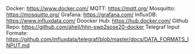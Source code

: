 Docker: https://www.docker.com/
MQTT: https://mqtt.org/
Mosquitto: https://mosquitto.org/
Grafana: https://grafana.com/
InfluxDB: https://www.influxdata.com/
Doocker Hub: https://hub.docker.com/
Github Repo: https://github.com/aheil/hhn-swp2sose20-docker
Telegraf Input Formate: https://github.com/influxdata/telegraf/blob/master/docs/DATA_FORMATS_INPUT.md



